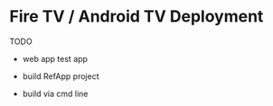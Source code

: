 # Fire TV / Android TV Deployment

TODO

- web app test app

- build RefApp project

- build via cmd line